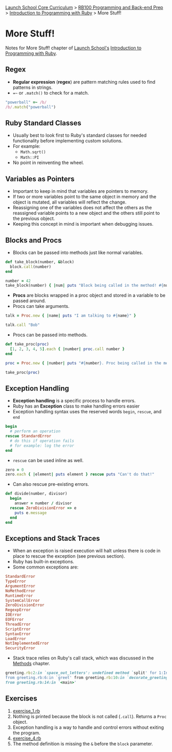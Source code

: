 [Launch School Core Curriculum][readme] >
[RB100 Programming and Back-end Prep][rb100] >
[Introduction to Programming with Ruby][intro-notes] >
More Stuff!

# More Stuff!

Notes for More Stuff! chapter of [Launch School's][launch-school] [Introduction to Programming with Ruby][intro-to-ruby].

## Regex

- **Regular expression** (**regex**) are pattern matching rules used to find patterns in strings.
- `=~` or `.match()` to check for a match.

```ruby
"powerball" =~ /b/
/b/.match("powerball")
```

## Ruby Standard Classes

- Usually best to look first to Ruby's standard classes for needed functionality before implementing custom solutions.
- For example:
  - `Math.sqrt()`
  - `Math::PI`
- No point in reinventing the wheel.

## Variables as Pointers

- Important to keep in mind that variables are pointers to memory.
- If two or more variables point to the same object in memory and the object is mutated, all variables will reflect the change.
- Reassigning one of the variables does not affect the others as the reassigned variable points to a new object and the others still point to the previous object.
- Keeping this concept in mind is important when debugging issues.

## Blocks and Procs

- Blocks can be passed into methods just like normal variables.

```ruby
def take_block(number, &block)
  block.call(number)
end

number = 42
take_block(number) { |num| puts "Block being called in the method! #{num}" }
```

- **Procs** are blocks wrapped in a proc object and stored in a variable to be passed around.
- Procs can take arguments.

```ruby
talk = Proc.new { |name| puts "I am talking to #{name}" }

talk.call "Bob"
```

- Procs can be passed into methods.

```ruby
def take_proc(proc)
  [1, 2, 3, 4, 5].each { |number| proc.call number }
end

proc = Proc.new { |number| puts "#{number}. Proc being called in the method!" }

take_proc(proc)
```

## Exception Handling

- **Exception handling** is a specific process to handle errors.
- Ruby has an **Exception** class to make handling errors easier
- Exception handling syntax uses the reserved words `begin`, `rescue`, and `end`

```ruby
begin
  # perform an operation
rescue StandardError
  # do this if operation fails
  # for example: log the error
end
```

- `rescue` can be used inline as well.

<!-- prettier-ignore -->
```ruby
zero = 0
zero.each { |element| puts element } rescue puts "Can't do that!"
```

- Can also rescue pre-existing errors.

```ruby
def divide(number, divisor)
  begin
    answer = number / divisor
  rescue ZeroDivisionError => e
    puts e.message
  end
end
```

## Exceptions and Stack Traces

- When an exception is raised execution will halt unless there is code in place to rescue the exception (see previous section).
- Ruby has built-in exceptions.
- Some common exceptions are:

```ruby
StandardError
TypeError
ArgumentError
NoMethodError
RuntimeError
SystemCallError
ZeroDivisionError
RegexpError
IOError
EOFError
ThreadError
ScriptError
SyntaxError
LoadError
NotImplementedError
SecurityError
```

- Stack trace relies on Ruby's call stack, which was discussed in the [Methods][methods] chapter.

```ruby
greeting.rb:2:in `space_out_letters': undefined method `split' for 1:Integer (NoMethodError)
from greeting.rb:6:in `greet' from greeting.rb:10:in `decorate_greeting'
from greeting.rb:14:in `<main>'
```

## Exercises

1. [exercise_1.rb](exercise_1.rb)
2. Nothing is printed because the block is not called (`.call`). Returns a `Proc` object.
3. Exception handling is a way to handle and control errors without exiting the program.
4. [exercise_4.rb](exercise_4.rb)
5. The method definition is missing the `&` before the `block` parameter.

<!-- internal links -->

[intro-notes]: /introduction_to_programming_with_ruby/notes.md
[methods]: /books/introduction_to_programming_with_ruby/methods/notes.md
[rb100]: /rb100/notes.md
[readme]: /README.md

<!-- external links -->

[intro-to-ruby]: https://launchschool.com/books/ruby
[launch-school]: https://launchschool.com
